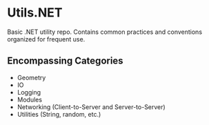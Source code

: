 # Utils.NET

Basic .NET utility repo. Contains common practices and conventions organized for frequent use.

## Encompassing Categories

- Geometry
- IO
- Logging
- Modules
- Networking (Client-to-Server and Server-to-Server)
- Utilities (String, random, etc.)
